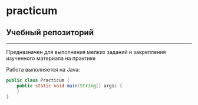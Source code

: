 # practicum
## Учебный репозиторий
---
Предназначен для выполнения мелких заданий и закрепления изученного материала на практике

Работа выполняется на Java:
```java 
public class Practicum {
    public static void main(String[] args) {
    }
}
```
